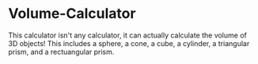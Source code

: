 # Volume-Calculator
This calculator isn't any calculator, it can actually calculate the volume of 3D objects! This includes a sphere, a cone, a cube, a cylinder, a triangular prism, and a rectuangular prism. 
